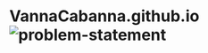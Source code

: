 # VannaCabanna.github.io ![problem-statement](https://github.com/VannaCabanna/VannaCabanna.github.io/assets/143438678/0c3f10af-43c7-47a3-8994-8a7960702f2f)
